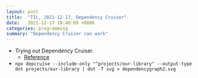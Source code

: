 ```yaml
---
layout: post
title:  "TIL, 2021-12-17, Dependency Cruiser"
date:   2021-12-17 18:40:09 +0800
categories: programming
summary: "Dependency Cruiser can work"
---
```


- Trying out Dependency Cruiser.
  - [Reference](https://github.com/sverweij/dependency-cruiser)
 - `npx depcruise --include-only "^projects/our-library" --output-type dot projects/our-library | dot -T svg > dependencygraph2.svg`
